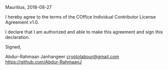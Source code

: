 Mauritius, 2018-08-27

I hereby agree to the terms of the COffice Individual Contributor License
Agreement v1.0.

I declare that I am authorized and able to make this agreement and sign this
declaration.

Signed,

Abdur-Rahmaan Janhangeer cryptolabour@gmail.com https://github.com/Abdur-RahmaanJ
